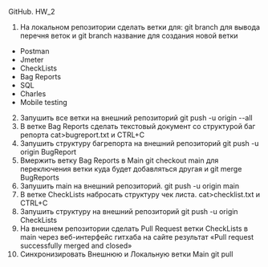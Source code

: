 GitHub. HW_2
1. На локальном репозитории сделать ветки для: git branch для вывода перечня веток и git branch название для создания новой ветки
- Postman
- Jmeter
- CheckLists
- Bag Reports
- SQL
- Charles
- Mobile testing

2. Запушить все ветки на внешний репозиторий git push -u origin --all
3. В ветке Bag Reports сделать текстовый документ со структурой баг репорта cat>bugreport.txt и CTRL+C
4. Запушить структуру багрепорта на внешний репозиторий git push -u origin BugReport
5. Вмержить ветку Bag Reports в Main git checkout main для переключения ветки куда будет добавляться другая и git merge BugReports 
6. Запушить main на внешний репозиторий. git push -u origin main
7. В ветке CheckLists набросать структуру чек листа. cat>checklist.txt и CTRL+C
8. Запушить структуру на внешний репозиторий git push -u origin CheckLists
9. На внешнем репозитории сделать Pull Request ветки CheckLists в main через веб-интерфейс гитхаба на сайте результат «Pull request successfully merged and closed»
10. Синхронизировать Внешнюю и Локальную ветки Main git pull
